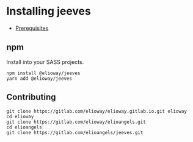 # Installing jeeves

- [Prerequisites](./prerequisites)

## npm

Install into your SASS projects.

```
npm install @elioway/jeeves
yarn add @elioway/jeeves
```

## Contributing

```shell
git clone https://gitlab.com/elioway/elioway.gitlab.io.git elioway
cd elioway
git clone https://gitlab.com/elioway/elioangels.git
cd elioangels
git clone https://gitlab.com/elioangels/jeeves.git
```
